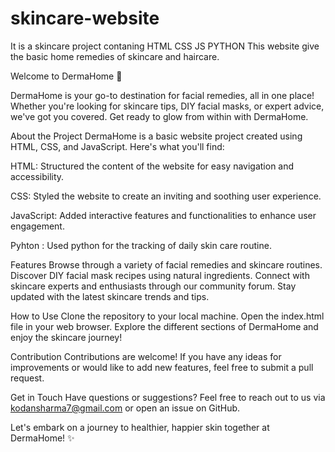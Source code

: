 # skincare-website
It is a skincare project contaning HTML CSS JS PYTHON This website give the basic home remedies of skincare and haircare.

Welcome to DermaHome 🌟

DermaHome is your go-to destination for facial remedies, all in one place! Whether you're looking for skincare tips, DIY facial masks, or expert advice, we've got you covered. Get ready to glow from within with DermaHome.

About the Project
DermaHome is a basic website project created using HTML, CSS, and JavaScript. Here's what you'll find:

HTML: Structured the content of the website for easy navigation and accessibility.

CSS: Styled the website to create an inviting and soothing user experience.

JavaScript: Added interactive features and functionalities to enhance user engagement.

Pyhton : Used python for the tracking of daily skin care routine.

Features
Browse through a variety of facial remedies and skincare routines.
Discover DIY facial mask recipes using natural ingredients.
Connect with skincare experts and enthusiasts through our community forum.
Stay updated with the latest skincare trends and tips.

How to Use
Clone the repository to your local machine.
Open the index.html file in your web browser.
Explore the different sections of DermaHome and enjoy the skincare journey!

Contribution
Contributions are welcome! If you have any ideas for improvements or would like to add new features, feel free to submit a pull request.


Get in Touch
Have questions or suggestions? Feel free to reach out to us via kodansharma7@gmail.com or open an issue on GitHub.



Let's embark on a journey to healthier, happier skin together at DermaHome! ✨
